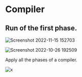 # Compiler
## Run of the first phase.

![Screenshot 2022-11-15 152703](https://user-images.githubusercontent.com/74131474/201931775-9083eed2-9066-4a2b-80df-ad1a79703b0f.png)

![Screenshot 2022-10-26 192509](https://user-images.githubusercontent.com/74131474/198099646-703b3fd6-dc05-45ef-97b8-dfd1336e5c28.png)

Apply all the phases of a compiler.

![x](https://user-images.githubusercontent.com/74131474/197339563-a1765ff1-5e3a-493b-90ea-5718c385b96a.png)

